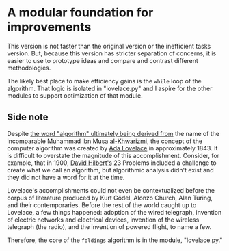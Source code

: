 # A modular foundation for improvements

This version is not faster than the original version or the inefficient tasks version. But, because this version has stricter
separation of concerns, it is easier to use to prototype ideas and compare and contrast different methodologies.

The likely best place to make efficiency gains is the `while` loop of the algorithm. That logic is isolated in
"lovelace.py" and I aspire for the other modules to support optimization of that module.

## Side note

Despite [the word "algorithm" ultimately being derived from](https://www.etymonline.com/word/algorithm#etymonline_v_8145)
the name of the incomparable Muhammad ibn Musa [al-Khwarizmi](https://en.wikipedia.org/wiki/Al-Khwarizmi),
the concept of the computer algorithm was created by [Ada Lovelace](https://en.wikipedia.org/wiki/Ada_Lovelace) in approximately 1843.
It is difficult to overstate the magnitude of this accomplishment. Consider, for example, that in 1900,
[David Hilbert's](https://en.wikipedia.org/wiki/David_Hilbert) 23 Problems included a challenge to create what we call an algorithm, but
algorithmic analysis didn't exist and they did not have a word for it at the time.

Lovelace's accomplishments could not even be contextualized before the corpus
of literature produced by Kurt Gödel, Alonzo Church, Alan Turing, and their contemporaries. Before the rest of the world caught up to Lovelace, a few things happened: adoption of the wired telegraph, invention of electric networks and electrical devices, invention of the wireless telegraph (the radio), and the invention of powered flight, to name a few.

Therefore, the core of the `foldings` algorithm is in the module, "lovelace.py."
